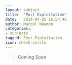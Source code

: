 ```yaml
---
layout: subject
title:  "Post Exploitation"
date:   2014-04-25 16:54:46
author: Marcel Newman
categories:
- subjects
tagged: Post Exploitation
icon: check-circle
---
```


> Coming Soon
